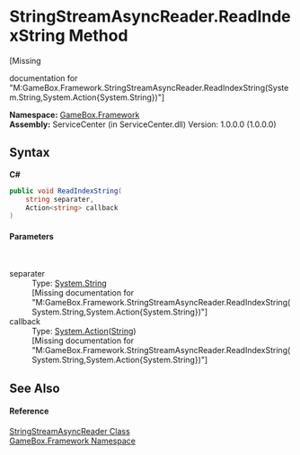 # StringStreamAsyncReader.ReadIndexString Method 
 

\[Missing <summary> documentation for "M:GameBox.Framework.StringStreamAsyncReader.ReadIndexString(System.String,System.Action{System.String})"\]

**Namespace:**&nbsp;<a href="a8957fe6-9cc0-3a6d-cd5c-a2a246efee1e">GameBox.Framework</a><br />**Assembly:**&nbsp;ServiceCenter (in ServiceCenter.dll) Version: 1.0.0.0 (1.0.0.0)

## Syntax

**C#**<br />
``` C#
public void ReadIndexString(
	string separater,
	Action<string> callback
)
```


#### Parameters
&nbsp;<dl><dt>separater</dt><dd>Type: <a href="http://msdn2.microsoft.com/zh-cn/library/s1wwdcbf" target="_blank">System.String</a><br />\[Missing <param name="separater"/> documentation for "M:GameBox.Framework.StringStreamAsyncReader.ReadIndexString(System.String,System.Action{System.String})"\]</dd><dt>callback</dt><dd>Type: <a href="http://msdn2.microsoft.com/zh-cn/library/018hxwa8" target="_blank">System.Action</a>(<a href="http://msdn2.microsoft.com/zh-cn/library/s1wwdcbf" target="_blank">String</a>)<br />\[Missing <param name="callback"/> documentation for "M:GameBox.Framework.StringStreamAsyncReader.ReadIndexString(System.String,System.Action{System.String})"\]</dd></dl>

## See Also


#### Reference
<a href="12ef0a15-b540-3e97-79d6-5b9155505784">StringStreamAsyncReader Class</a><br /><a href="a8957fe6-9cc0-3a6d-cd5c-a2a246efee1e">GameBox.Framework Namespace</a><br />